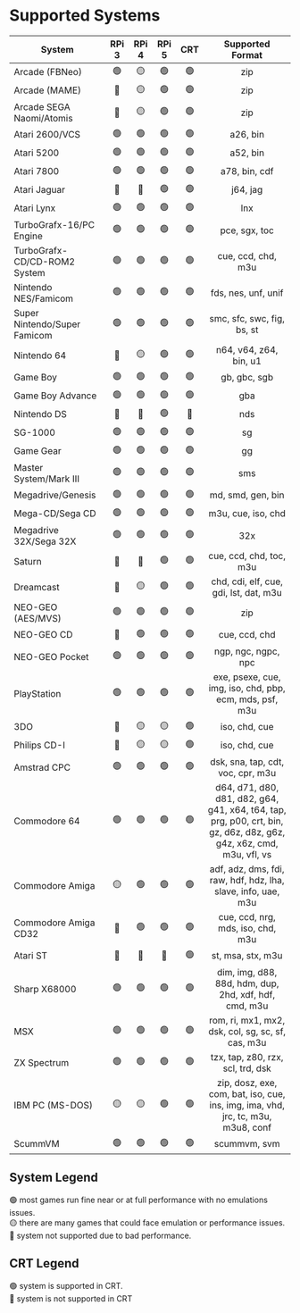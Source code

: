 # Supported Systems

| System                       | RPi 3            | RPi 4            | RPi 5          | CRT            | Supported Format   |
| ---------------------------- | :--------------: | :--------------: | :------------: | :------------: | :----------------: |
| Arcade (FBNeo)               | :green_circle:   | :yellow_circle:  | :green_circle: | :green_circle: | zip |
| Arcade (MAME)                | :red_circle:     | :yellow_circle:  | :green_circle: | :green_circle: | zip |
| Arcade SEGA Naomi/Atomis     | :red_circle:     | :yellow_circle:  | :green_circle: | :green_circle: | zip |
| Atari 2600/VCS               | :green_circle:   | :green_circle:   | :green_circle: | :green_circle: | a26, bin |
| Atari 5200                   | :green_circle:   | :green_circle:   | :green_circle: | :green_circle: | a52, bin |
| Atari 7800                   | :green_circle:   | :green_circle:   | :green_circle: | :green_circle: | a78, bin, cdf |
| Atari Jaguar                 | :red_circle:     | :red_circle:     | :green_circle: | :green_circle: | j64, jag |
| Atari Lynx                   | :green_circle:   | :green_circle:   | :green_circle: | :green_circle: | lnx |
| TurboGrafx-16/PC Engine      | :green_circle:   | :green_circle:   | :green_circle: | :green_circle: | pce, sgx, toc |
| TurboGrafx-CD/CD-ROM2 System | :green_circle:   | :green_circle:   | :green_circle: | :green_circle: | cue, ccd, chd, m3u |
| Nintendo NES/Famicom         | :green_circle:   | :green_circle:   | :green_circle: | :green_circle: | fds, nes, unf, unif |
| Super Nintendo/Super Famicom | :green_circle:   | :green_circle:   | :green_circle: | :green_circle: | smc, sfc, swc, fig, bs, st |
| Nintendo 64                  | :red_circle:     | :yellow_circle:  | :green_circle: | :green_circle: | n64, v64, z64, bin, u1 |
| Game Boy                     | :green_circle:   | :green_circle:   | :green_circle: | :green_circle: | gb, gbc, sgb |
| Game Boy Advance             | :green_circle:   | :green_circle:   | :green_circle: | :green_circle: | gba |
| Nintendo DS                  | :red_circle:     | :red_circle:     | :green_circle: | :red_circle:   | nds |
| SG-1000                      | :green_circle:   | :green_circle:   | :green_circle: | :green_circle: | sg |
| Game Gear                    | :green_circle:   | :green_circle:   | :green_circle: | :green_circle: | gg |
| Master System/Mark III       | :green_circle:   | :green_circle:   | :green_circle: | :green_circle: | sms |
| Megadrive/Genesis            | :green_circle:   | :green_circle:   | :green_circle: | :green_circle: | md, smd, gen, bin |
| Mega-CD/Sega CD              | :green_circle:   | :green_circle:   | :green_circle: | :green_circle: | m3u, cue, iso, chd |
| Megadrive 32X/Sega 32X       | :green_circle:   | :green_circle:   | :green_circle: | :green_circle: | 32x |
| Saturn                       | :red_circle:     | :red_circle:     | :green_circle: | :green_circle: | cue, ccd, chd, toc, m3u |
| Dreamcast                    | :red_circle:     | :yellow_circle:  | :green_circle: | :green_circle: | chd, cdi, elf, cue, gdi, lst, dat, m3u |
| NEO-GEO (AES/MVS)            | :green_circle:   | :green_circle:   | :green_circle: | :green_circle: | zip |
| NEO-GEO CD                   | :red_circle:     | :green_circle:   | :green_circle: | :green_circle: | cue, ccd, chd |
| NEO-GEO Pocket               | :green_circle:   | :green_circle:   | :green_circle: | :green_circle: | ngp, ngc, ngpc, npc |
| PlayStation                  | :green_circle:   | :green_circle:   | :green_circle: | :green_circle: | exe, psexe, cue, img, iso, chd, pbp, ecm, mds, psf, m3u |
| 3DO                          | :red_circle:     | :yellow_circle:  | :yellow_circle:| :green_circle: | iso, chd, cue |
| Philips CD-I                 | :red_circle:     | :yellow_circle:  | :yellow_circle:| :green_circle: | iso, chd, cue |
| Amstrad CPC                  | :green_circle:   | :green_circle:   | :green_circle: | :green_circle: | dsk, sna, tap, cdt, voc, cpr, m3u |
| Commodore 64                 | :green_circle:   | :green_circle:   | :green_circle: | :green_circle: | d64, d71, d80, d81, d82, g64, g41, x64, t64, tap, prg, p00, crt, bin, gz, d6z, d8z, g6z, g4z, x6z, cmd, m3u, vfl, vs |
| Commodore Amiga              | :yellow_circle:   | :green_circle:  | :green_circle: | :green_circle: | adf, adz, dms, fdi, raw, hdf, hdz, lha, slave, info, uae, m3u |
| Commodore Amiga CD32         | :red_circle:     | :green_circle:   | :green_circle: | :green_circle: | cue, ccd, nrg, mds, iso, chd, m3u |
| Atari ST                     | :red_circle:     | :red_circle:     | :red_circle:   | :green_circle: | st, msa, stx, m3u |
| Sharp X68000                 | :green_circle:   | :green_circle:   | :green_circle: | :green_circle: | dim, img, d88, 88d, hdm, dup, 2hd, xdf, hdf, cmd, m3u |
| MSX                          | :green_circle:   | :green_circle:   | :green_circle: | :green_circle: | rom, ri, mx1, mx2, dsk, col, sg, sc, sf, cas, m3u |
| ZX Spectrum                  | :green_circle:   | :green_circle:   | :green_circle: | :green_circle: | tzx, tap, z80, rzx, scl, trd, dsk |
| IBM PC (MS-DOS)              | :yellow_circle:  | :yellow_circle:  | :green_circle: | :green_circle: | zip, dosz, exe, com, bat, iso, cue, ins, img, ima, vhd, jrc, tc, m3u, m3u8, conf |
| ScummVM                      | :green_circle:   | :green_circle:   | :green_circle: | :green_circle: | scummvm, svm |

## System Legend
:green_circle: most games run fine near or at full performance with no emulations issues.</br>
:yellow_circle: there are many games that could face emulation or performance issues.</br>
:red_circle: system not supported due to bad performance.</br>

## CRT Legend
:green_circle: system is supported in CRT.</br>
:red_circle: system is not supported in CRT
